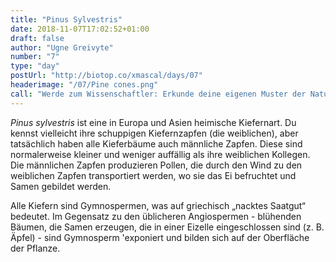```yaml
---
title: "Pinus Sylvestris"
date: 2018-11-07T17:02:52+01:00
draft: false
author: "Ugne Greivyte"
number: "7"
type: "day"
postUrl: "http://biotop.co/xmascal/days/07"
headerimage: "/07/Pine cones.png"
call: "Werde zum Wissenschaftler: Erkunde deine eigenen Muster der Natur und teile sie mit uns. #biotop_advent."
---
```

*Pinus sylvestris* ist eine in Europa und Asien heimische Kiefernart. Du kennst vielleicht ihre schuppigen Kiefernzapfen (die weiblichen), aber tatsächlich haben alle Kieferbäume auch männliche Zapfen. Diese sind normalerweise kleiner und weniger auffällig als ihre weiblichen Kollegen. Die männlichen Zapfen produzieren Pollen, die durch den Wind zu den weiblichen Zapfen transportiert werden, wo sie das Ei befruchtet und Samen gebildet werden.

Alle Kiefern sind Gymnospermen, was auf griechisch „nacktes Saatgut“ bedeutet. Im Gegensatz zu den üblicheren Angiospermen - blühenden Bäumen, die Samen erzeugen, die in einer Eizelle eingeschlossen sind (z. B. Äpfel) - sind Gymnosperm 'exponiert und bilden sich auf der Oberfläche der Pflanze.
